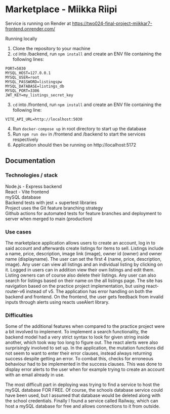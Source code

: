 # Marketplace - Miikka Riipi

Service is running on Render at https://two024-final-project-miikkar7-frontend.onrender.com/

Running locally
1. Clone the repository to your machine
2. `cd` into /backend, run `npm install` and create an ENV file containing the following lines:
```
PORT=5030  
MYSQL_HOST=127.0.0.1  
MYSQL_USER=root  
MYSQL_PASSWORD=listingspw  
MYSQL_DATABASE=listings_db  
MYSQL_PORT=3306  
JWT_KEY=my_listings_secret_key  
```
3. `cd` into /frontend, run `npm install` and create an ENV file containing the following line:
```
VITE_API_URL=http://localhost:5030    
```
4. Run `docker-compose up` in root directory to start up the database
5. Run `npm run dev` in /frontend and /backend to start the services respectively
6. Application should then be running on http://localhost:5172

## Documentation

### Technologies / stack

Node.js - Express backend  
React - Vite frontend  
mySQL database  
Backend tests with jest + supertest libraries  
Project uses the Git feature branching strategy  
Github actions for automated tests for feature branches and deployment to server when merged to main (production)  

### Use cases

The marketplace application allows users to create an account, log in to said account and afterwards create listings for items to sell. Listings include a name, price, description, image link (image), owner id (owner) and owner name (displayname). The user can set the first 4 (name, price, description, image). Any user can view all listings and an individual listing by clicking on it. Logged in users can in addition view their own listings and edit them. Listing owners can of course also delete their listings. Any user can also search for listings based on their name on the all listings page. The site has navigation based on the practice project implementation, but using react-router-v6 instead of v5. The application has error handling on both the backend and frontend. On the frontend, the user gets feedback from invalid inputs through alerts using reacts useAlert library.

### Difficulties

Some of the additional features when compared to the practice project were a bit involved to implement. To implement a search functionality, the backend model had a very strict syntax to look for given string inside another, which took way too long to figure out. The react alerts were also surprisingly involved to set up. In the application, the mutation functions did not seem to want to enter their error clauses, instead always returning success despite getting an error. To combat this, checks for erroneous behaviour had to be implemented in the success clauses. This was done to display error alerts to the user when for example trying to create an account with an email already in use.

The most difficult part in deploying was trying to find a service to host the mySQL database FOR FREE. Of course, the schools database service could have been used, but I assumed that database would be deleted along with the school credentials. Finally I found a service called Railway, which can host a mySQL database for free and allows connections to it from outside. 
